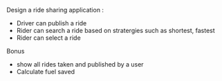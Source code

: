 Design a ride sharing application :

- Driver can publish a ride
- Rider can search a ride based on stratergies such as shortest, fastest
- Rider can select a ride

Bonus

- show all rides taken and published by a user
- Calculate fuel saved

